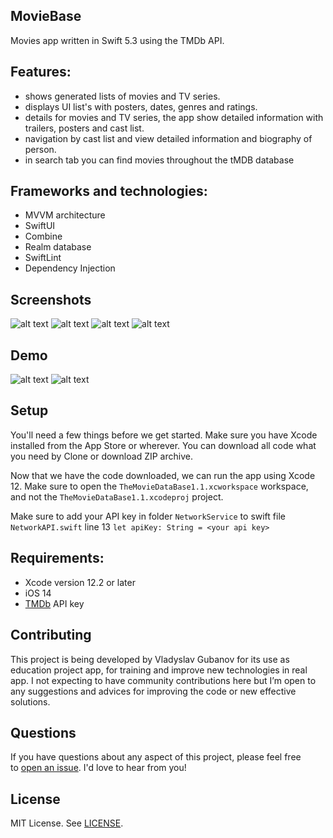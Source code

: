 ## MovieBase
Movies app written in Swift 5.3 using the TMDb API.

## Features:
- shows generated lists of movies and TV series.
- displays UI list's with posters, dates, genres and ratings.
- details for movies and TV series, the app show detailed information with trailers, posters and cast list.
- navigation by cast list and view detailed information and biography of person.
- in search tab you can find movies throughout the tMDB database

## Frameworks and technologies:
- MVVM architecture
- SwiftUI
- Combine
- Realm database
- SwiftLint
- Dependency Injection

## Screenshots
![alt text](https://github.com/Glaver/MovieBase/blob/master/PreviewPresentation/list.png?raw=true "Movie list")
![alt text](https://github.com/Glaver/MovieBase/blob/master/PreviewPresentation/details.png?raw=true "Detail shot Parasite")
![alt text](https://github.com/Glaver/MovieBase/blob/master/PreviewPresentation/filter.png?raw=true "Filter")
![alt text](https://github.com/Glaver/MovieBase/blob/master/PreviewPresentation/grid.png?raw=true "Grid")

## Demo
![alt text](https://github.com/Glaver/MovieBase/blob/master/PreviewPresentation/searchDemo.gif?raw=true "Search demo")
![alt text](https://github.com/Glaver/MovieBase/blob/master/PreviewPresentation/detailsDemo.gif?raw=true "List demo")

## Setup
You'll need a few things before we get started. Make sure you have Xcode installed from the App Store or wherever. You can download all code what you need by Clone or download ZIP archive. 

Now that we have the code downloaded, we can run the app using Xcode 12. Make sure to open the `TheMovieDataBase1.1.xcworkspace` workspace, and not the `TheMovieDataBase1.1.xcodeproj` project.

Make sure to add your API key in folder `NetworkService` 
to swift file  `NetworkAPI.swift` 
line 13 `let apiKey: String = <your api key>` 

## Requirements:
- Xcode version 12.2 or later
- iOS 14
- [TMDb](https://developers.themoviedb.org/3/getting-started/introduction) API key

## Contributing
This project is being developed by Vladyslav Gubanov for its use as education project app, for training and improve new technologies in real app. I not expecting to have community contributions here but I’m open to any suggestions and advices for improving the code or new effective solutions.

## Questions
If you have questions about any aspect of this project, please feel free to [open an issue](https://github.com/glaver/movieBase/issues/new). I'd love to hear from you!

## License
MIT License. See [LICENSE](https://github.com/Glaver/MovieBase/blob/master/LICENSE.txt).
